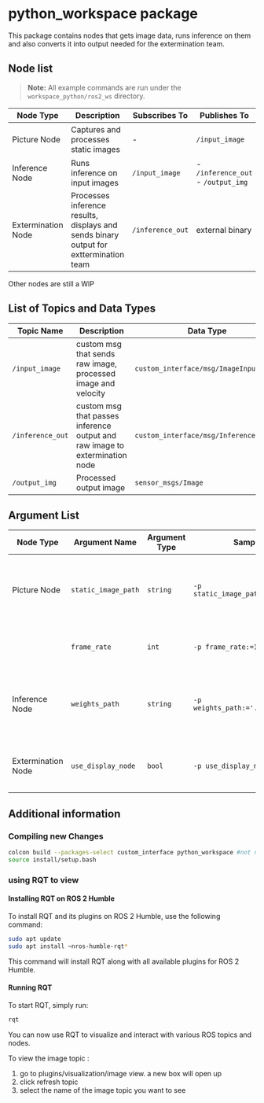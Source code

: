 
# python_workspace package
This package contains nodes that gets image data, runs inference on them and also converts it into output needed for the extermination team. 

## Node list 
> **Note:** All example commands are run under the `workspace_python/ros2_ws` directory.


| Node Type         | Description | Subscribes To | Publishes To                      | Example command |
|-------------------|-------------|---------------|-----------------------------------|-----------------|
| Picture Node      | Captures and processes static images | -             | `/input_image`        | `ros2 run python_workspace picture_node --ros-args -p static_image_path:='./../../assets/maize' -p frame_rate:=1`|
| Inference Node    | Runs inference on input images | `/input_image`  | - `/inference_out` <br> - `/output_img` | `ros2 run python_workspace inference_node --ros-args -p weights_path:='../../models/maize/Maize.pt'`|
| Extermination Node| Processes inference results, displays and sends binary output for exttermination team | `/inference_out` | external binary        | `ros2 run python_workspace extermination_node`|



Other nodes are still a WIP

## List of Topics and Data Types

| Topic Name                  | Description                          | Data Type          |
|-----------------------------|--------------------------------------|--------------------|
| `/input_image`              | custom msg that sends raw image, processed image and velocity          | `custom_interface/msg/ImageInput`|
| `/inference_out` | custom msg that passes inference output and raw image to extermination node | `custom_interface/msg/InferenceOutput` |
| `/output_img`               | Processed output image               | `sensor_msgs/Image`|



## Argument List

| Node Type         | Argument Name       | Argument Type | Sample Argument Value                              | Description                                      |
|-------------------|---------------------|---------------|----------------------------------------------------|--------------------------------------------------|
| Picture Node      | `static_image_path` | `string`      | `-p static_image_path:='./../../assets/maize'`     | Path to the static image to be processed. Can be relative or absolute         |
|                   | `frame_rate`        | `int`         | `-p frame_rate:=1`                                 | Frame rate for processing the image              |
| Inference Node    | `weights_path`      | `string`      | `-p weights_path:='../../models/maize/Maize.pt'`   | Path to the model weights for inference. Can be relative or absolute          |
| Extermination Node| `use_display_node`  | `bool`        | `-p use_display_node:=false`                       | Flag to enable or disable the display of results |


## Additional information
### Compiling new Changes
```bash
colcon build --packages-select custom_interface python_workspace #not needed if the initial build uses  --symlink-install
source install/setup.bash
```

### using RQT to view 
#### Installing RQT on ROS 2 Humble

To install RQT and its plugins on ROS 2 Humble, use the following command:

```bash
sudo apt update
sudo apt install ~nros-humble-rqt*
```

This command will install RQT along with all available plugins for ROS 2 Humble.

#### Running RQT

To start RQT, simply run:

```bash
rqt
```

You can now use RQT to visualize and interact with various ROS topics and nodes.

To view the image topic : 

1. go to plugins/visualization/image view. a new box will open up
2. click refresh topic 
3. select the name of the image topic you want to see

